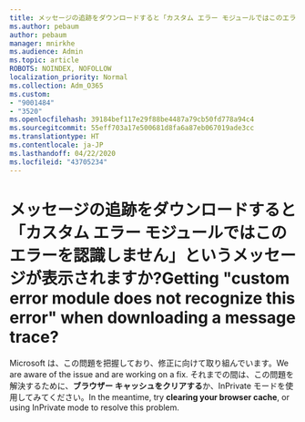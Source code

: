 ```yaml
---
title: メッセージの追跡をダウンロードすると「カスタム エラー モジュールではこのエラーを認識しません」というメッセージが表示されますか?
ms.author: pebaum
author: pebaum
manager: mnirkhe
ms.audience: Admin
ms.topic: article
ROBOTS: NOINDEX, NOFOLLOW
localization_priority: Normal
ms.collection: Adm_O365
ms.custom:
- "9001484"
- "3520"
ms.openlocfilehash: 39184bef117e29f88be4487a79cb50fd778a94c4
ms.sourcegitcommit: 55eff703a17e500681d8fa6a87eb067019ade3cc
ms.translationtype: HT
ms.contentlocale: ja-JP
ms.lasthandoff: 04/22/2020
ms.locfileid: "43705234"
---
```

# <a name="getting-custom-error-module-does-not-recognize-this-error-when-downloading-a-message-trace"></a><span data-ttu-id="f135e-102">メッセージの追跡をダウンロードすると「カスタム エラー モジュールではこのエラーを認識しません」というメッセージが表示されますか?</span><span class="sxs-lookup"><span data-stu-id="f135e-102">Getting "custom error module does not recognize this error" when downloading a message trace?</span></span>

<span data-ttu-id="f135e-103">Microsoft は、この問題を把握しており、修正に向けて取り組んでいます。</span><span class="sxs-lookup"><span data-stu-id="f135e-103">We are aware of the issue and are working on a fix.</span></span>  <span data-ttu-id="f135e-104">それまでの間は、この問題を解決するために、**ブラウザー キャッシュをクリアする**か、InPrivate モードを使用してみてください。</span><span class="sxs-lookup"><span data-stu-id="f135e-104">In the meantime, try **clearing your browser cache**, or using InPrivate mode to resolve this problem.</span></span>